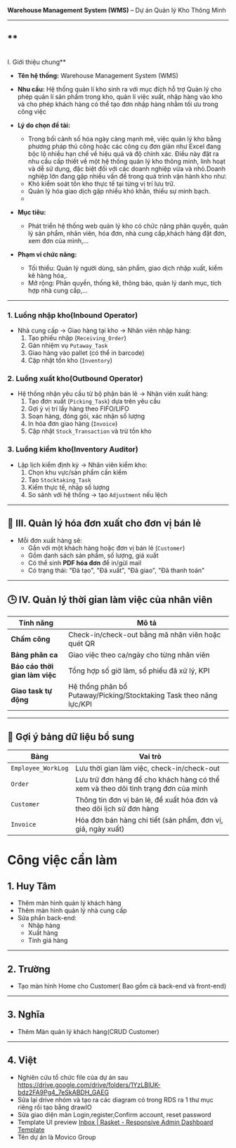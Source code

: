  **Warehouse Management System (WMS)** – Dự án Quản lý Kho Thông Minh

---

## **

```

```

I. Giới thiệu chung**

* **Tên hệ thống:** Warehouse Management System (WMS)
* **Nhu cầu:** Hệ thống quản lí kho sinh ra với mục đích hỗ trợ Quản lý cho phép quản lí sản phẩm trong kho, quản lí việc xuất, nhập hàng vào kho và cho phép khách hàng có thể tạo đơn nhập hàng nhằm tối ưu trong công việc
* **Lý do chọn đề tài:**

  * Trong bối cảnh số hóa ngày càng mạnh mẽ, việc quản lý kho bằng phương pháp thủ công hoặc các công cụ đơn giản như Excel đang bộc lộ nhiều hạn chế về hiệu quả và độ chính xác. Điều này đặt ra nhu cầu cấp thiết về một hệ thống quản lý kho thông minh, linh hoạt và dễ sử dụng, đặc biệt đối với các doanh nghiệp vừa và nhỏ.Doanh nghiệp lớn đang gặp nhiều vấn đề trong quá trình vận hành kho như:
  * Khó kiểm soát tồn kho thực tế tại từng vị trí lưu trữ.
  * Quản lý hóa giao dịch gặp nhiều khó khăn, thiếu sự minh bạch.
  * 
* **Mục tiêu:**

  * Phát triển hệ thống web quản lý kho có chức năng phân quyền, quản lý sản phẩm, nhân viên, hóa đơn, nhà cung cấp,khách hàng đặt đơn, xem đơn của mình,...
* **Phạm vi chức năng:**

  * Tối thiểu: Quản lý người dùng, sản phẩm, giao dịch nhập xuất, kiểm kê hàng hóa,.
  * Mở rộng: Phân quyền, thống kê, thông báo, quản lý danh mục, tích hợp nhà cung cấp,...

---

### 1. **Luồng nhập kho(Inbound Operator)**

* Nhà cung cấp → Giao hàng tại kho → Nhân viên nhập hàng:
  1. Tạo phiếu nhập (`Receiving_Order`)
  2. Gán nhiệm vụ `Putaway_Task`
  3. Giao hàng vào pallet (có thể in barcode)
  4. Cập nhật tồn kho (`Inventory`)

### 2. **Luồng xuất kho(Outbound Operator)**

* Hệ thống nhận yêu cầu từ bộ phận bán lẻ → Nhân viên xuất hàng:
  1. Tạo đơn xuất (`Picking_Task`) dựa trên yêu cầu
  2. Gợi ý vị trí lấy hàng theo FIFO/LIFO
  3. Soạn hàng, đóng gói, xác nhận số lượng
  4. In hóa đơn giao hàng (`Invoice`)
  5. Cập nhật `Stock_Transaction` và trừ tồn kho

### 3. **Luồng kiểm kho(Inventory Auditor)**

* Lập lịch kiểm định kỳ → Nhân viên kiểm kho:
  1. Chọn khu vực/sản phẩm cần kiểm
  2. Tạo `Stocktaking_Task`
  3. Kiểm thực tế, nhập số lượng
  4. So sánh với hệ thống → tạo `Adjustment` nếu lệch

---

## 🧾 **III. Quản lý hóa đơn xuất cho đơn vị bán lẻ**

* Mỗi đơn xuất hàng sẽ:
  * Gắn với một khách hàng hoặc đơn vị bán lẻ (`Customer`)
  * Gồm danh sách sản phẩm, số lượng, giá xuất
  * Có thể sinh **PDF hóa đơn** để in/gửi mail
  * Có trạng thái: "Đã tạo", "Đã xuất", "Đã giao", "Đã thanh toán"

---

## 🕒 **IV. Quản lý thời gian làm việc của nhân viên**

| **Tính năng**                     | **Mô tả**                                                         |
| ----------------------------------------- | ------------------------------------------------------------------------- |
| **Chấm công**                     | Check-in/check-out bằng mã nhân viên hoặc quét QR                   |
| **Bảng phân ca**                  | Giao việc theo ca/ngày cho từng nhân viên                            |
| **Báo cáo thời gian làm việc** | Tổng hợp số giờ làm, số phiếu đã xử lý, KPI                    |
| **Giao task tự động**            | Hệ thống phân bổ Putaway/Picking/Stocktaking Task theo năng lực/KPI |

---

## 📌 **Gợi ý bảng dữ liệu bổ sung**

| **Bảng**      | **Vai trò**                                                                                   |
| -------------------- | ---------------------------------------------------------------------------------------------------- |
| `Employee_WorkLog` | Lưu thời gian làm việc, check-in/check-out                                                       |
| `Order`            | Lưu trữ đơn hàng để cho khách hàng có thể xem và theo dõi tình trạng đơn của mình |
| `Customer`         | Thông tin đơn vị bán lẻ, để xuất hóa đơn và theo dõi lịch sử đơn hàng             |
| `Invoice`          | Hóa đơn bán hàng chi tiết (sản phẩm, đơn vị, giá, ngày xuất)                           |

# Công việc cần làm

## 1. Huy Tâm

- Thêm màn hình quản lý khách hàng
- Thêm màn hình quản lý nhà cung cấp
- Sửa phần back-end:
  - Nhập hàng
  - Xuất hàng
  - Tính giá hàng

---

## 2. Trường

- Tạo màn hình Home cho Customer( Bao gồm cả back-end và front-end)

---

## 3. Nghĩa

- Thêm Màn quản lý khách hàng(CRUD Customer)

---

## 4. Việt

- Nghiên cứu tổ chức file của dự  án sau https://drive.google.com/drive/folders/1YzLBlUK-bdz2FA9Pg4_7eSkABDH_GAEG
- Sửa lại drive nhóm và tạo ra các diagram có trong RDS ra 1 thư mục riêng rồi tạo bằng drawIO
- Sửa giao diện màn Login,register,Confirm account, reset password
- Template UI preview [Inbox | Rasket - Responsive Admin Dashboard Template](https://techzaa.in/rasket/admin/apps-email.html)
- Tên dự án là Movico Group
